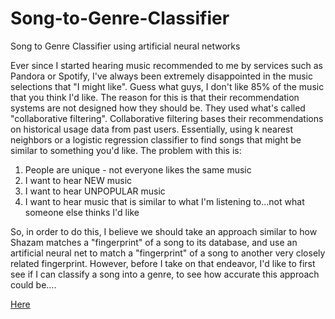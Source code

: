 # Song-to-Genre-Classifier
Song to Genre Classifier using artificial neural networks

Ever since I started hearing music recommended to me by services such as Pandora or Spotify, I've always been extremely disappointed in the music selections that "I might like". Guess what guys, I don't like 85% of the music that you think I'd like. The reason for this is that their recommendation systems are not designed how they should be. They used what's called "collaborative filtering". Collaborative filtering bases their recommendations on historical usage data from past users. Essentially, using k nearest neighbors or a logistic regression classifier to find songs that might be similar to something you'd like. 
The problem with this is:   
1. People are unique - not everyone likes the same music
2. I want to hear NEW music
3. I want to hear UNPOPULAR music
4. I want to hear music that is similar to what I'm listening to...not what someone else thinks I'd like

So, in order to do this, I believe we should take an approach similar to how Shazam matches a "fingerprint" of a song to its database, and use an artificial neural net to match a "fingerprint" of a song to another very closely related fingerprint. However, before I take on that endeavor, I'd like to first see if I can classify a song into a genre, to see how accurate this approach could be....

  [Here](https://github.com/G1NO/Song-to-Genre-Classifier/blob/master/Intro_load_data.ipynb)
